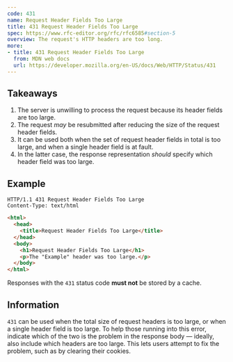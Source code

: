```yaml
---
code: 431
name: Request Header Fields Too Large
title: 431 Request Header Fields Too Large
spec: https://www.rfc-editor.org/rfc/rfc6585#section-5
overview: The request's HTTP headers are too long.
more:
- title: 431 Request Header Fields Too Large
  from: MDN web docs
  url: https://developer.mozilla.org/en-US/docs/Web/HTTP/Status/431
---
```


## Takeaways

1. The server is unwilling to process the request because its header fields are too large.
1. The request _may_ be resubmitted after reducing the size of the request header fields.
1. It can be used both when the set of request header fields in total is too large, and when a single header field is at fault.
1. In the latter case, the response representation _should_ specify which header field was too large.

## Example

<span class="multipart-codeblock">

```http
HTTP/1.1 431 Request Header Fields Too Large
Content-Type: text/html
```

```html
<html>
  <head>
    <title>Request Header Fields Too Large</title>
  </head>
  <body>
    <h1>Request Header Fields Too Large</h1>
    <p>The "Example" header was too large.</p>
  </body>
</html>
```

</span>

Responses with the `431` status code **must not** be stored by a cache.

## Information

`431` can be used when the total size of request headers is too large, or when a single header field is too large. To help those running into this error, indicate which of the two is the problem in the response body — ideally, also include which headers are too large. This lets users attempt to fix the problem, such as by clearing their cookies.
